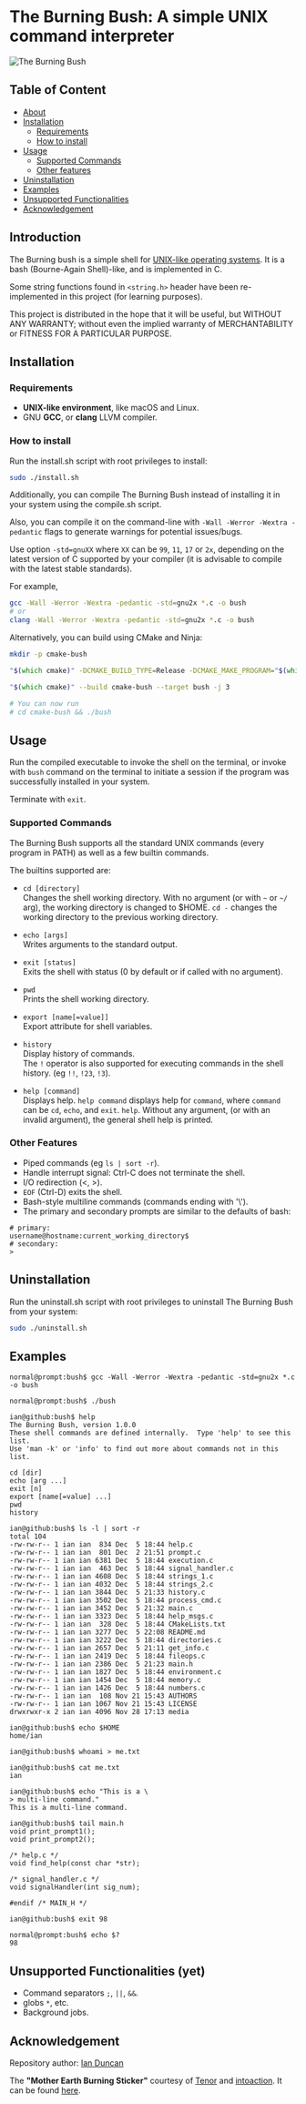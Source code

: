 # The Burning Bush: A simple UNIX command interpreter

![The Burning Bush](./media/mother-earth-burning.gif "Mother Earth Burning Sticker")

## Table of Content

* [About](#introduction)
* [Installation](#installation)
  * [Requirements](#requirements)
  * [How to install](#how-to-install)
* [Usage](#usage)
  * [Supported Commands](#supported-commands)
  * [Other features](#other-features)
* [Uninstallation](#uninstallation)
* [Examples](#examples)
* [Unsupported Functionalities](#unsupported-functionalities-yet)
* [Acknowledgement](#acknowledgement)

## Introduction

The Burning bush is a simple shell for
[UNIX-like operating systems](https://en.wikipedia.org/wiki/List_of_Unix_systems#Unix-like_operating_systems).
It is a bash (Bourne-Again Shell)-like, and is implemented in C.

Some string functions found in `<string.h>` header have been re-implemented in this project
(for learning purposes).

This project is distributed in the hope that it will be useful,
but WITHOUT ANY WARRANTY; without even the implied warranty of
MERCHANTABILITY or FITNESS FOR A PARTICULAR PURPOSE.

## Installation

### Requirements

* **UNIX-like environment**, like macOS and Linux.
* GNU **GCC**, or **clang** LLVM compiler.

### How to install

Run the install.sh script with root privileges to install:

```zsh
sudo ./install.sh
```

Additionally, you can compile The Burning Bush instead of installing it in your system
using the compile.sh script.

Also, you can compile it on the command-line with
`-Wall -Werror -Wextra -pedantic` flags to generate warnings for potential issues/bugs.

Use option `-std=gnuXX` where `XX` can be `99`, `11`, `17` or `2x`, depending on the
latest version of C supported by your compiler
(it is advisable to compile with the latest stable standards).

For example,

```zsh
gcc -Wall -Werror -Wextra -pedantic -std=gnu2x *.c -o bush
# or
clang -Wall -Werror -Wextra -pedantic -std=gnu2x *.c -o bush
```

Alternatively, you can build using CMake and Ninja:

```zsh
mkdir -p cmake-bush

"$(which cmake)" -DCMAKE_BUILD_TYPE=Release -DCMAKE_MAKE_PROGRAM="$(which ninja)" -G Ninja -S . -B cmake-bush

"$(which cmake)" --build cmake-bush --target bush -j 3

# You can now run
# cd cmake-bush && ./bush

```

## Usage

Run the compiled executable to invoke the shell on the terminal,
or invoke with `bush` command on the terminal to initiate a session
if the program was successfully installed in your system.

Terminate with `exit`.

### Supported Commands

The Burning Bush supports all the standard UNIX commands (every program in PATH)
as well as a few builtin commands.

The builtins supported are:

* `cd [directory]`\
Changes the shell working directory. With no argument
(or with `~` or `~/` arg), the working directory
is changed to $HOME.
`cd -` changes the working directory to the previous working directory.

* `echo [args]`\
Writes arguments to the standard output.

* `exit [status]`\
Exits the shell with status (0 by default or if called with no argument).

* `pwd`\
Prints the shell working directory.

* `export [name[=value]]`\
Export attribute for shell variables.

* `history`\
Display history of commands.\
The `!` operator is also supported for executing
commands in the shell history. (eg `!!`, `!23`, `!3`).

* `help [command]`\
Displays help. `help command` displays help for `command`, where `command`
can be `cd`, `echo`, and `exit`. `help`.
Without any argument, (or with an invalid argument),
the general shell help is printed.

### Other Features

* Piped commands (eg `ls | sort -r`).
* Handle interrupt signal: Ctrl-C does not terminate the shell.
* I/O redirection (<, >).
* `EOF` (Ctrl-D) exits the shell.
* Bash-style multiline commands (commands ending with '\\').
* The primary and secondary prompts are similar to the defaults of bash:

```console
# primary:
username@hostname:current_working_directory$
# secondary:
>
```

## Uninstallation

Run the uninstall.sh script with root privileges to uninstall
The Burning Bush from your system:

```zsh
sudo ./uninstall.sh
```

## Examples

```console
normal@prompt:bush$ gcc -Wall -Werror -Wextra -pedantic -std=gnu2x *.c -o bush

normal@prompt:bush$ ./bush

ian@github:bush$ help
The Burning Bush, version 1.0.0
These shell commands are defined internally.  Type 'help' to see this list.
Use 'man -k' or 'info' to find out more about commands not in this list.

cd [dir]
echo [arg ...]
exit [n]
export [name[=value] ...]
pwd
history

ian@github:bush$ ls -l | sort -r
total 104
-rw-rw-r-- 1 ian ian  834 Dec  5 18:44 help.c
-rw-rw-r-- 1 ian ian  801 Dec  2 21:51 prompt.c
-rw-rw-r-- 1 ian ian 6381 Dec  5 18:44 execution.c
-rw-rw-r-- 1 ian ian  463 Dec  5 18:44 signal_handler.c
-rw-rw-r-- 1 ian ian 4608 Dec  5 18:44 strings_1.c
-rw-rw-r-- 1 ian ian 4032 Dec  5 18:44 strings_2.c
-rw-rw-r-- 1 ian ian 3844 Dec  5 21:33 history.c
-rw-rw-r-- 1 ian ian 3502 Dec  5 18:44 process_cmd.c
-rw-rw-r-- 1 ian ian 3452 Dec  5 21:32 main.c
-rw-rw-r-- 1 ian ian 3323 Dec  5 18:44 help_msgs.c
-rw-rw-r-- 1 ian ian  328 Dec  5 18:44 CMakeLists.txt
-rw-rw-r-- 1 ian ian 3277 Dec  5 22:08 README.md
-rw-rw-r-- 1 ian ian 3222 Dec  5 18:44 directories.c
-rw-rw-r-- 1 ian ian 2657 Dec  5 21:11 get_info.c
-rw-rw-r-- 1 ian ian 2419 Dec  5 18:44 fileops.c
-rw-rw-r-- 1 ian ian 2386 Dec  5 21:23 main.h
-rw-rw-r-- 1 ian ian 1827 Dec  5 18:44 environment.c
-rw-rw-r-- 1 ian ian 1454 Dec  5 18:44 memory.c
-rw-rw-r-- 1 ian ian 1426 Dec  5 18:44 numbers.c
-rw-rw-r-- 1 ian ian  108 Nov 21 15:43 AUTHORS
-rw-rw-r-- 1 ian ian 1067 Nov 21 15:43 LICENSE
drwxrwxr-x 2 ian ian 4096 Nov 28 17:13 media

ian@github:bush$ echo $HOME
home/ian

ian@github:bush$ whoami > me.txt

ian@github:bush$ cat me.txt
ian

ian@github:bush$ echo "This is a \
> multi-line command."
This is a multi-line command.

ian@github:bush$ tail main.h
void print_prompt1();
void print_prompt2();

/* help.c */
void find_help(const char *str);

/* signal_handler.c */
void signalHandler(int sig_num);

#endif /* MAIN_H */

ian@github:bush$ exit 98

normal@prompt:bush$ echo $?
98
```

## Unsupported Functionalities (yet)

* Command separators `;`, `||`, `&&`.
* globs `*`, etc.
* Background jobs.

## Acknowledgement

Repository author: [Ian Duncan](github.com/der8co "Ian")

The **"Mother Earth Burning Sticker"** courtesy of [Tenor](https://tenor.com/ "Tenor")
and [intoaction](https://tenor.com/official/intoaction "intoaction").
It can be found
[here](https://tenor.com/view/mother-earth-burning-fire-on-fire-wildfire-gif-18417870).
